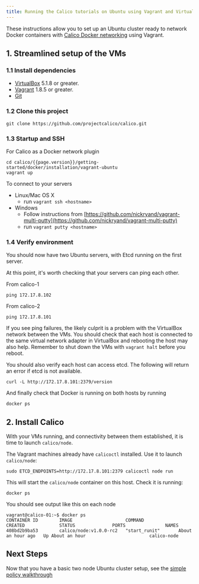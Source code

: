 ```yaml
---
title: Running the Calico tutorials on Ubuntu using Vagrant and VirtualBox
---
```


These instructions allow you to set up an Ubuntu cluster ready to network Docker containers with
[Calico Docker networking][calico-networking] using Vagrant.

## 1. Streamlined setup of the VMs

### 1.1 Install dependencies

* [VirtualBox][virtualbox] 5.1.8 or greater.
* [Vagrant][vagrant] 1.8.5 or greater.
* [Git][git]

### 1.2 Clone this project

    git clone https://github.com/projectcalico/calico.git

### 1.3 Startup and SSH

For Calico as a Docker network plugin

    cd calico/{{page.version}}/getting-started/docker/installation/vagrant-ubuntu
    vagrant up

To connect to your servers

* Linux/Mac OS X
    * run `vagrant ssh <hostname>`
* Windows
    * Follow instructions from [https://github.com/nickryand/vagrant-multi-putty](https://github.com/nickryand/vagrant-multi-putty)
    * run `vagrant putty <hostname>`

### 1.4 Verify environment

You should now have two Ubuntu servers, with Etcd running on the first server.

At this point, it's worth checking that your servers can ping each other.

From calico-1

    ping 172.17.8.102

From calico-2

    ping 172.17.8.101

If you see ping failures, the likely culprit is a problem with the VirtualBox network between the VMs.  You should
check that each host is connected to the same virtual network adapter in VirtualBox and rebooting the host may also
help.  Remember to shut down the VMs with `vagrant halt` before you reboot.

You should also verify each host can access etcd.  The following will return an error if etcd is not available.

    curl -L http://172.17.8.101:2379/version

And finally check that Docker is running on both hosts by running

    docker ps

## 2. Install Calico

With your VMs running, and connectivity between them established,
it is time to launch `calico/node`.

The Vagrant machines already have `calicoctl` installed. Use it to launch `calico/node`:

    sudo ETCD_ENDPOINTS=http://172.17.8.101:2379 calicoctl node run

This will start the `calico/node` container on this host. Check it is running:

    docker ps

You should see output like this on each node

    vagrant@calico-01:~$ docker ps
    CONTAINER ID        IMAGE                    COMMAND             CREATED             STATUS              PORTS               NAMES
    408bd2b9ba53        calico/node:v1.0.0-rc2   "start_runit"       About an hour ago   Up About an hour                        calico-node

## Next Steps

Now that you have a basic two node Ubuntu cluster setup, see the [simple policy walkthrough]({{site.baseurl}}/{{page.version}}/getting-started/docker/tutorials/simple-policy)

[libnetwork]: https://github.com/docker/libnetwork
[experimental-channel]: https://github.com/docker/docker/tree/master/experimental
[virtualbox]: https://www.virtualbox.org/
[vagrant]: https://www.vagrantup.com/downloads.html
[git]: http://git-scm.com/
[calico-networking]: https://github.com/projectcalico/calico-containers
